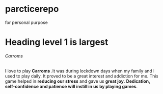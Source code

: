 # parcticerepo
for personal purpose

# Heading level 1 is largest

###### Carroms

I love to play **Carroms** .It was during lockdown days when my family and I used to play daily. It proved to be a great interest and addiction for me. This game helped in **reducing our stress** and gave us **great joy**. **Dedication, self-confidence and patience will instill in us by playing games**.